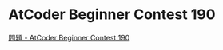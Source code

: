 AtCoder Beginner Contest 190
===

[問題 - AtCoder Beginner Contest 190](https://atcoder.jp/contests/abc190/tasks)
